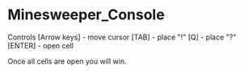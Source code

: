 # Minesweeper_Console
Controls
[Arrow keys] - move cursor
[TAB] - place "!"
[Q] - place "?"
[ENTER] - open cell

Once all cells are open you will win.
